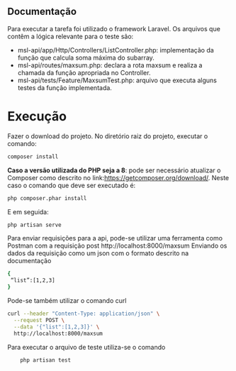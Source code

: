 ## Documentação 

Para executar a tarefa foi utilizado o framework Laravel. Os arquivos que contêm a lógica relevante para o teste são: 
 * msl-api/app/Http/Controllers/ListController.php: implementação da função que calcula soma máxima do subarray.
 * msl-api/routes/maxsum.php: declara a rota maxsum e realiza a chamada da função apropriada no Controller.
 * msl-api/tests/Feature/MaxsumTest.php: arquivo que executa alguns testes da função implementada.

# Execução 
Fazer o download do projeto. No diretório raiz do projeto, executar o comando:

```bash
composer install
```
**Caso a versão utilizada do PHP seja a 8**: pode ser necessário atualizar o Composer como descrito no link:https://getcomposer.org/download/. Neste caso o comando que deve ser executado é: 
```bash
php composer.phar install
```

E em seguida:
```bash
php artisan serve
```


Para enviar requisições para a api, pode-se utilizar uma ferramenta como Postman com a requisição 
post http://localhost:8000/maxsum
Enviando os dados da requisição como um json com o formato descrito na documentação 
```bash
{
 “list”:[1,2,3]
}
```
Pode-se também utilizar o comando curl 
```bash
curl --header "Content-Type: application/json" \
  --request POST \
  --data '{"list":[1,2,3]}' \
  http://localhost:8000/maxsum
```
Para executar o arquivo de teste utiliza-se o comando 
	
```bash
    php artisan test 
```
